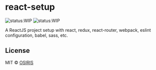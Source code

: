 # react-setup

![status:WIP](https://img.shields.io/badge/status-WIP-yellow.svg)
![status:WIP](https://img.shields.io/badge/status-Experiment-yellow.svg)

A ReactJS project setup with react, redux, react-router, webpack, eslint configuration, babel, sass, etc.

## License

MIT © [OSIRIS](http:osiris.agency)